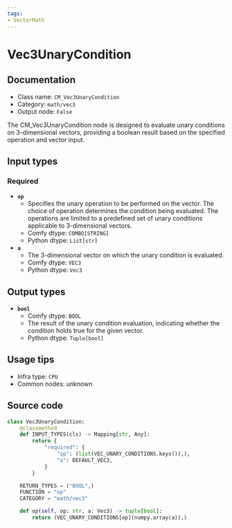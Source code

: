 ```yaml
---
tags:
- VectorMath
---
```


# Vec3UnaryCondition
## Documentation
- Class name: `CM_Vec3UnaryCondition`
- Category: `math/vec3`
- Output node: `False`

The CM_Vec3UnaryCondition node is designed to evaluate unary conditions on 3-dimensional vectors, providing a boolean result based on the specified operation and vector input.
## Input types
### Required
- **`op`**
    - Specifies the unary operation to be performed on the vector. The choice of operation determines the condition being evaluated. The operations are limited to a predefined set of unary conditions applicable to 3-dimensional vectors.
    - Comfy dtype: `COMBO[STRING]`
    - Python dtype: `List[str]`
- **`a`**
    - The 3-dimensional vector on which the unary condition is evaluated.
    - Comfy dtype: `VEC3`
    - Python dtype: `Vec3`
## Output types
- **`bool`**
    - Comfy dtype: `BOOL`
    - The result of the unary condition evaluation, indicating whether the condition holds true for the given vector.
    - Python dtype: `Tuple[bool]`
## Usage tips
- Infra type: `CPU`
- Common nodes: unknown


## Source code
```python
class Vec3UnaryCondition:
    @classmethod
    def INPUT_TYPES(cls) -> Mapping[str, Any]:
        return {
            "required": {
                "op": (list(VEC_UNARY_CONDITIONS.keys()),),
                "a": DEFAULT_VEC3,
            }
        }

    RETURN_TYPES = ("BOOL",)
    FUNCTION = "op"
    CATEGORY = "math/vec3"

    def op(self, op: str, a: Vec3) -> tuple[bool]:
        return (VEC_UNARY_CONDITIONS[op](numpy.array(a)),)

```

